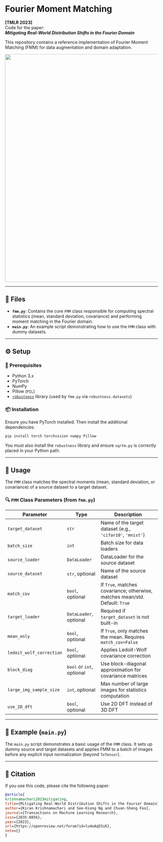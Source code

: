 
# Fourier Moment Matching

**[TMLR 2023]**  
Code for the paper:  
**_Mitigating Real-World Distribution Shifts in the Fourier Domain_**

This repository contains a reference implementation of Fourier Moment Matching (FMM) for data augmentation and domain adaptation.

<p align="center">
  <img src="https://github.com/user-attachments/assets/da09adc5-557f-42f2-a64b-b044931133ee" width="750px">
</p>

---

## 📁 Files

- **`fmm.py`**: Contains the core `FMM` class responsible for computing spectral statistics (mean, standard deviation, covariance) and performing moment matching in the Fourier domain.
- **`main.py`**: An example script demonstrating how to use the `FMM` class with dummy datasets.

---

## ⚙️ Setup

### 🔧 Prerequisites

- Python 3.x  
- PyTorch  
- NumPy  
- Pillow (`PIL`)  
- [`robustness`](https://github.com/MadryLab/robustness) library (used by `fmm.py` via `robustness.datasets`)

### 📦 Installation

Ensure you have PyTorch installed. Then install the additional dependencies:

```bash
pip install torch torchvision numpy Pillow
```

You must also install the `robustness` library and ensure `sqrtm.py` is correctly placed in your Python path.

---

## 🚀 Usage

The `FMM` class matches the spectral moments (mean, standard deviation, or covariance) of a source dataset to a target dataset.

### 🔍 `FMM` Class Parameters (from `fmm.py`)

| Parameter | Type | Description |
|----------|------|-------------|
| `target_dataset` | `str` | Name of the target dataset (e.g., `'cifar10'`, `'mnist'`) |
| `batch_size` | `int` | Batch size for data loaders |
| `source_loader` | `DataLoader` | DataLoader for the source dataset |
| `source_dataset` | `str`, optional | Name of the source dataset |
| `match_cov` | `bool`, optional | If `True`, matches covariance; otherwise, matches mean/std. Default: `True` |
| `target_loader` | `DataLoader`, optional | Required if `target_dataset` is not built-in |
| `mean_only` | `bool`, optional | If `True`, only matches the mean. Requires `match_cov=False` |
| `ledoit_wolf_correction` | `bool`, optional | Applies Ledoit-Wolf covariance correction |
| `block_diag` | `bool` or `int`, optional | Use block-diagonal approximation for covariance matrices |
| `large_img_sample_size` | `int`, optional | Max number of large images for statistics computation |
| `use_2D_dft` | `bool`, optional | Use 2D DFT instead of 3D DFT |

---

## 🧪 Example (`main.py`)

The `main.py` script demonstrates a basic usage of the `FMM` class. It sets up dummy source and target datasets and applies FMM to a batch of images before any explicit input normalization (beyond `ToTensor`).

---

## 📄 Citation

If you use this code, please cite the following paper:

```bibtex
@article{
krishnamachari2023mitigating,
title={Mitigating Real-World Distribution Shifts in the Fourier Domain},
author={Kiran Krishnamachari and See-Kiong Ng and Chuan-Sheng Foo},
journal={Transactions on Machine Learning Research},
issn={2835-8856},
year={2023},
url={https://openreview.net/forum?id=lu4oAq55iK},
note={}
}
```
